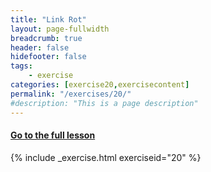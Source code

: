 ```yaml
---
title: "Link Rot"
layout: page-fullwidth
breadcrumb: true
header: false
hidefooter: false
tags:
    - exercise
categories: [exercise20,exercisecontent]
permalink: "/exercises/20/"
#description: "This is a page description"
---
```

<h4><a href="{{ site.url }}{{ site.baseurl }}/modules/3/d">Go to the full lesson</a></h4>
{% include _exercise.html exerciseid="20" %}